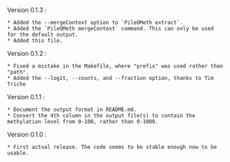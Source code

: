 Version 0.1.3 :

    * Added the --mergeContext option to `PileOMeth extract`.
    * Added the `PileOMeth mergeContext` command. This can only be used for the default output.
    * Added this file.

Version 0.1.2 :

    * Fixed a mistake in the Makefile, where "prefix" was used rather than "path".
    * Added the --logit, --counts, and --fraction option, thanks to Tim Triche

Version 0.1.1 :

    * Document the output format in README.md.
    * Convert the 4th column in the output file(s) to contain the methylation level from 0-100, rather than 0-1000.

Version 0.1.0 :

    * First actual release. The code seems to be stable enough now to be usable.
